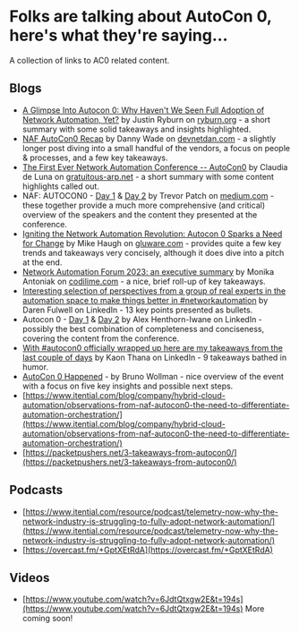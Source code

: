 # Folks are talking about AutoCon 0, here's what they're saying...

A collection of links to AC0 related content.

## Blogs
-   [A Glimpse Into Autocon 0: Why Haven't We Seen Full Adoption of Network Automation, Yet?](https%3A%2F%2Fryburn.org%2F2023%2F11%2F20%2Fa-glimpse-into-autocon-0-why-havent-we-seen-full-adoption-of-network-automation-yet%2F&w=649cad5ada79907a2572d1f1&c=b_656235da25a7b919a97568db&e=2023-11-26T21%3A17%3A43.533310Z&l=en-US&s=leAcbnuwZhNtNrL6ft2lEg1f1o8%3D) by Justin Ryburn on [ryburn.org](http://ryburn.org) - a short summary with some solid takeaways and insights highlighted.
-   [NAF AutoCon0 Recap](https%3A%2F%2Fdevnetdan.com%2F2023%2F11%2F21%2Fnaf-autocon0-recap%2F&w=649cad5ada79907a2572d1f1&c=b_656235da25a7b919a97568db&e=2023-11-26T21%3A17%3A43.533310Z&l=en-US&s=2K5QWBfoBnNEJMCTNlRHiYZxUek%3D) by Danny Wade on [devnetdan.com](http://devnetdan.com) - a slightly longer post diving into a small handful of the vendors, a focus on people & processes, and a few key takeaways.
-   [The First Ever Network Automation Conference -- AutoCon0](https%3A%2F%2Fgratuitous-arp.net%2Fthe-first-ever-network-automation-conference-autocon0%2F&w=649cad5ada79907a2572d1f1&c=b_656235da25a7b919a97568db&e=2023-11-26T21%3A17%3A43.533310Z&l=en-US&s=stnpMMtDqBaAs-jG6rtcatPhjeM%3D) by Claudia de Luna on [gratuitous-arp.net](http://gratuitous-arp.net) - a short summary with some content highlights called out.
-   NAF: AUTOCON0 - [Day 1](https%3A%2F%2Fmedium.com%2F%40trevorpatch73%2Fday-1-naf-autocon0-966bcb6f7f3d&w=649cad5ada79907a2572d1f1&c=b_656235da25a7b919a97568db&e=2023-11-26T21%3A17%3A43.533310Z&l=en-US&s=Rp0khA8Q9kEuJua8QeDJZFDsrgE%3D) & [Day 2](https://a1e0.engage.squarespace-mail.com/r?m=6562645d25a7b919a97d1308&u=https%3A%2F%2Fmedium.com%2F%40trevorpatch73%2Fday-2-naf-autocon0-f8965019f6ae&w=649cad5ada79907a2572d1f1&c=b_656235da25a7b919a97568db&e=2023-11-26T21%3A17%3A43.533310Z&l=en-US&s=vQr0IX9IC_vsxBWwNqX62AtTR-Q%3D) by Trevor Patch on [medium.com](http://medium.com) - these together provide a much more comprehensive (and critical) overview of the speakers and the content they presented at the conference.
-   [Igniting the Network Automation Revolution: Autocon 0 Sparks a Need for Change](https%3A%2F%2Fgluware.com%2Figniting-the-network-automation-revolution-autocon-0-sparks-a-need-for-change%2F&w=649cad5ada79907a2572d1f1&c=b_656235da25a7b919a97568db&e=2023-11-26T21%3A17%3A43.533310Z&l=en-US&s=xv8r8Ms6LTwVs7m6EAL2yIMPZbs%3D) by Mike Haugh on [gluware.com](http://gluware.com) - provides quite a few key trends and takeaways very concisely, although it does dive into a pitch at the end.
-   [Network Automation Forum 2023: an executive summary](https%3A%2F%2Fcodilime.com%2Fnews%2Fnetwork-automation-forum-executive-summary%2F&w=649cad5ada79907a2572d1f1&c=b_656235da25a7b919a97568db&e=2023-11-26T21%3A17%3A43.533310Z&l=en-US&s=C-NazP65psajMm-rC2NnhDgiZXE%3D) by Monika Antoniak on [codilime.com](http://codilime.com) - a nice, brief roll-up of key takeaways.
-   [Interesting selection of perspectives from a group of real experts in the automation space to make things better in #networkautomation](https%3A%2F%2Fwww.linkedin.com%2Fposts%2Fdaren-fulwell_networkautomation-activity-7130361605321547776-1QvB%2F&w=649cad5ada79907a2572d1f1&c=b_656235da25a7b919a97568db&e=2023-11-26T21%3A17%3A43.533310Z&l=en-US&s=FU8915fhXGl6rHd5VxVdhA7lzWk%3D) by Daren Fulwell on LinkedIn - 13 key points presented as bullets.
-   Autocon 0 - [Day 1](https%3A%2F%2Fwww.linkedin.com%2Fposts%2Falexhenthorniwane_autocon-0-day-1-was-filled-with-great-talks-activity-7130217992096796672-Qerh%2F&w=649cad5ada79907a2572d1f1&c=b_656235da25a7b919a97568db&e=2023-11-26T21%3A17%3A43.533310Z&l=en-US&s=5WMHfnQZnLrk-YDe52g877xxPPc%3D) & [Day 2](https%3A%2F%2Fwww.linkedin.com%2Ffeed%2Fupdate%2Furn%3Ali%3Aactivity%3A7130717261962608640%2F&w=649cad5ada79907a2572d1f1&c=b_656235da25a7b919a97568db&e=2023-11-26T21%3A17%3A43.533310Z&l=en-US&s=WKgOzTEMR7yBaOeWfqibto8BSNE%3D) by Alex Henthorn-Iwane on LinkedIn - possibly the best combination of completeness and conciseness, covering the content from the conference.
-   [With #autocon0 officially wrapped up here are my takeaways from the last couple of days](https%3A%2F%2Fwww.linkedin.com%2Ffeed%2Fupdate%2Furn%3Ali%3Aactivity%3A7130435725954551808%3FupdateEntityUrn%3Durn%253Ali%253Afs_feedUpdate%253A%2528V2%252Curn%253Ali%253Aactivity%253A7130435725954551808%2529&w=649cad5ada79907a2572d1f1&c=b_656235da25a7b919a97568db&e=2023-11-26T21%3A17%3A43.533310Z&l=en-US&s=T_MWr2uKE2qmLsqa9JleJW0z_CA%3D) by Kaon Thana on LinkedIn - 9 takeaways bathed in humor.
-   [AutoCon 0 Happened](https://brunowollmann.com/2023/11/autocon-0-happened/) - by Bruno Wollman - nice overview of the event with a focus on five key insights and possible next steps.
-   [https://www.itential.com/blog/company/hybrid-cloud-automation/observations-from-naf-autocon0-the-need-to-differentiate-automation-orchestration/](https://www.itential.com/blog/company/hybrid-cloud-automation/observations-from-naf-autocon0-the-need-to-differentiate-automation-orchestration/) 
-   [https://packetpushers.net/3-takeaways-from-autocon0/](https://packetpushers.net/3-takeaways-from-autocon0/) 

## Podcasts
-   [https://www.itential.com/resource/podcast/telemetry-now-why-the-network-industry-is-struggling-to-fully-adopt-network-automation/](https://www.itential.com/resource/podcast/telemetry-now-why-the-network-industry-is-struggling-to-fully-adopt-network-automation/) 
-   [https://overcast.fm/+GptXEtRdA](https://overcast.fm/+GptXEtRdA) 

## Videos
-   [https://www.youtube.com/watch?v=6JdtQtxgw2E&t=194s](https://www.youtube.com/watch?v=6JdtQtxgw2E&t=194s) More coming soon!
